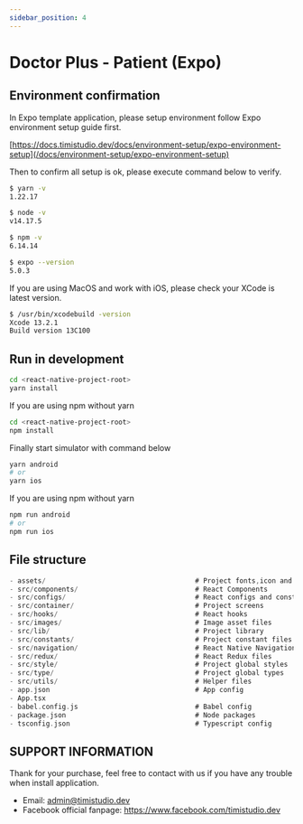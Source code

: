 ```yaml
---
sidebar_position: 4
---
```


# Doctor Plus - Patient (Expo)

## Environment confirmation

In Expo template application, please setup environment follow Expo environment setup guide first.

[https://docs.timistudio.dev/docs/environment-setup/expo-environment-setup](/docs/environment-setup/expo-environment-setup)

Then to confirm all setup is ok, please execute command below to verify.

```bash
$ yarn -v
1.22.17

$ node -v
v14.17.5

$ npm -v
6.14.14

$ expo --version
5.0.3
```

If you are using MacOS and work with iOS, please check your XCode is latest version.

```bash
$ /usr/bin/xcodebuild -version
Xcode 13.2.1
Build version 13C100
```

## Run in development

```bash
cd <react-native-project-root>
yarn install
```

If you are using npm without yarn

```bash
cd <react-native-project-root>
npm install
```

Finally start simulator with command below

```bash
yarn android
# or
yarn ios
```

If you are using npm without yarn

```bash
npm run android
# or
npm run ios
```

## File structure

```c
- assets/                                     # Project fonts,icon and splash screen
- src/components/                             # React Components
- src/configs/                                # React configs and constant files
- src/container/                              # Project screens
- src/hooks/                                  # React hooks
- src/images/                                 # Image asset files
- src/lib/                                    # Project library 
- src/constants/                              # Project constant files
- src/navigation/                             # React Native Navigation
- src/redux/                                  # React Redux files
- src/style/                                  # Project global styles
- src/type/                                   # Project global types
- src/utils/                                  # Helper files
- app.json                                    # App config
- App.tsx
- babel.config.js                             # Babel config
- package.json                                # Node packages
- tsconfig.json                               # Typescript config
```

## SUPPORT INFORMATION

Thank for your purchase, feel free to contact with us if you have any trouble when install application.

- Email: admin@timistudio.dev
- Facebook official fanpage: <https://www.facebook.com/timistudio.dev>

